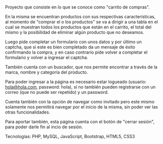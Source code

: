 Proyecto que consiste en lo que se conoce como "carrito de compras".

En la misma se encuentran productos con sus respectivas características, al momento de "comprar el o los productos" se va a dirigir a una tabla en el cual se muestran todos los productos que están en el carrito, el total del mismo y la posibilidad de eliminar algún producto que no deseamos.

Luego pide completar un formulario con unos datos y por último un captcha, que si este es bien completado da un mensaje de éxito confirmando la compra, y en caso contrario pide volver a completar el formulario y volver a ingresar el captcha.

También cuenta con un buscador, que nos permite encontrar a través de la marca, nombre y categoría del producto.

Para poder ingresar a la página es necesario estar logueado (usuario: hola@hola.com, password: hola), si no también pueden registrarse con un correo (que no puede ser repetido) y un password.

Cuenta también con la opción de navegar como invitado pero este mismo solamente nos permitirá navegar por el inicio de la misma, sin poder ver las otras funcionalidades.

Para aportar también, esta página cuenta con el botón de "cerrar sesión", para poder darle fin al incio de sesión.

Tecnologías: PHP, MySQL, JavaScript, Bootstrap, HTML5, CSS3

